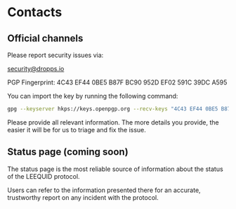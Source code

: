 # Contacts

## Official channels

Please report security issues via:

security@dropps.io

PGP Fingerprint: 4C43 EF44 0BE5 B87F BC90 952D EF02 591C 39DC A595

You can import the key by running the following command:

```sh
gpg --keyserver hkps://keys.openpgp.org --recv-keys "4C43 EF44 0BE5 B87F BC90 952D EF02 591C 39DC A595"
```

Please provide all relevant information. The more details you provide, the easier it will be for us to triage and fix the issue.

## Status page (coming soon)

The status page is the most reliable source of information about the status of the LEEQUID protocol.&#x20;

Users can refer to the information presented there for an accurate, trustworthy report on any incident with the protocol.&#x20;

